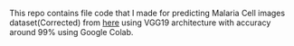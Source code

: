 This repo contains file code that I made for predicting Malaria Cell images dataset(Corrected) from [here](https://www.ncbi.nlm.nih.gov/pmc/articles/PMC7277980/#B41-diagnostics-10-00329) using VGG19 architecture with accuracy around 99% using Google Colab.
